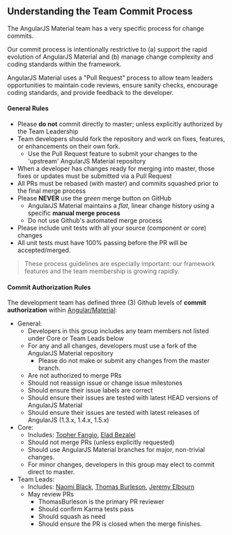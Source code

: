 ## Understanding the Team Commit Process

The AngularJS Material team has a very specific process for change commits.

Our commit process is intentionally restrictive to (a) support the rapid evolution of AngularJS Material and (b) manage change complexity and coding standards within the framework. 

AngularJS Material uses a "Pull Request" process to allow team leaders opportunities to maintain code reviews, ensure sanity checks, encourage coding standards, and provide feedback to the developer. 

#### General Rules

* Please **do not** commit directly to master; unless explicitly authorized by the Team Leadership
* Team developers should fork the repository and work on fixes, features, or enhancements on their own fork.
  * Use the Pull Request feature to submit your changes to the 'upstream' AngularJS Material repository
* When a developer has changes ready for merging into master, those fixes or updates must be submitted via a Pull Request
* All PRs must be rebased (with master) and commits squashed prior to the final merge process
* Please **NEVER** use the *green* merge button on GitHub
  * AngularJS Material maintains a *flat*, linear change history using a specific **manual merge process**
  * Do not use Github's automated merge process
* Please include unit tests with all your source (component or core) changes
* All unit tests must have 100% passing before the PR will be accepted/merged.

> These process guidelines are especially important: our framework features and the team membership is growing rapidly.

#### Commit Authorization Rules

The development team has defined three (3) Github levels of **commit authorization** within [Angular/Material](https://github.com/angular/material/):

* General: 
  * Developers in this group includes any team members not listed under Core or Team Leads below
  * For any and all changes, developers must use a fork of the AngularJS Material repository 
    * Please do not make or submit any changes from the master branch. 
  * Are not authorized to merge PRs
  * Should not reassign issue or change issue milestones
  * Should ensure their issue labels are correct
  * Should ensure their issues are tested with latest HEAD versions of AngularJS Material
  * Should ensure their issues are tested with latest releases of AngularJS (1.3.x, 1.4.x, 1.5.x)
* Core: 
  * Includes: [Topher Fangio](https://github.com/topherfangio), [Elad Bezalel](https://github.com/eladbezalel)
  * Should not merge PRs (unless explicitly requested)
  * Should use AngularJS Material branches for major, non-trivial changes. 
  * For minor changes, developers in this group may elect to commit direct to master.
* Team Leads:
  * Includes: [Naomi Black](https://github.com/naomiblack), [Thomas Burleson](https://github.com/ThomasBurleson), [Jeremy Elbourn](https://github.com/jelbourn)
  * May review PRs
    * ThomasBurleson is the primary PR reviewer 
    * Should confirm Karma tests pass
    * Should squash as need
    * Should ensure the PR is closed when the merge finishes.
